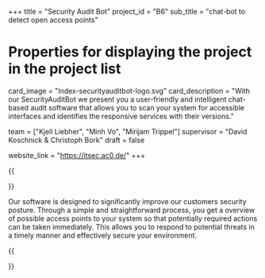 +++
title = "Security Audit Bot"
project_id = "B6"
sub_title = "chat-bot to detect open access points"

# Properties for displaying the project in the project list
card_image = "Index-securityauditbot-logo.svg"
card_description = "With our SecurityAuditBot we present you a user-friendly and intelligent chat-based audit software that allows you to scan your system for accessible interfaces and identifies the responsive services with their versions."

team = ["Kjell Liebher", "Minh Vo", "Mirijam Trippel"]
supervisor = "David Koschnick & Christoph Bork"
draft = false

website_link = "https://itsec.ac0.de/"
+++


{{<section title="Our Goal">}}

Our software is designed to significantly improve our customers security posture.
Through a simple and straightforward process, you get a overview of possible access points to your system so that potentially required actions can be taken immediately.
This allows you to respond to potential threats in a timely manner and effectively secure your environment.

{{</section>}}



